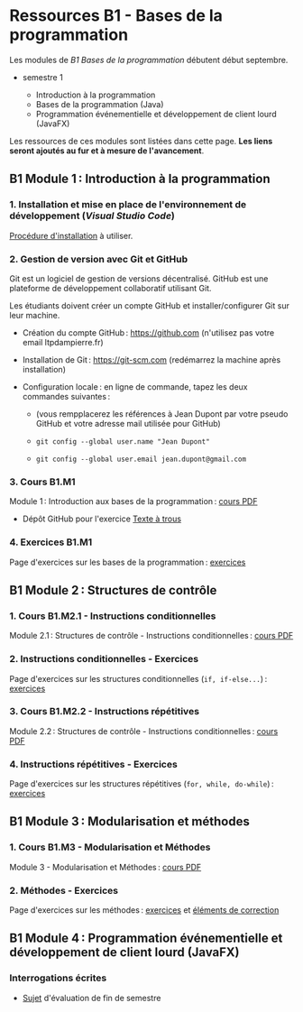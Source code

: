 # Ressources B1 - Bases de la programmation

Les modules de _B1 Bases de la programmation_ débutent début septembre.

- semestre 1

  - Introduction à la programmation
  - Bases de la programmation (Java)
  - Programmation événementielle et développement de client lourd (JavaFX)

Les ressources de ces modules sont listées dans cette page. **Les liens seront ajoutés au fur et à mesure de l'avancement**.

## B1 Module 1 : Introduction à la programmation

### 1. Installation et mise en place de l'environnement de développement (_Visual Studio Code_)

[Procédure d'installation](installation_ide.md) à utiliser.

### 2. Gestion de version avec Git et GitHub

Git est un logiciel de gestion de versions décentralisé. GitHub est une plateforme de développement collaboratif utilisant Git.

Les étudiants doivent créer un compte GitHub et installer/configurer Git sur leur machine.

- Création du compte GitHub : https://github.com (n'utilisez pas votre email ltpdampierre.fr)

- Installation de Git : https://git-scm.com (redémarrez la machine après installation)

- Configuration locale : en ligne de commande, tapez les deux commandes suivantes :

  - (vous rempplacerez les références à Jean Dupont par votre pseudo GitHub et votre adresse mail utilisée pour GitHub)

  - `git config --global user.name "Jean Dupont"`

  - `git config --global user.email jean.dupont@gmail.com`

### 3. Cours B1.M1

Module 1 : Introduction aux bases de la programmation : [cours PDF](pdf/M1-intro.pdf)

- Dépôt GitHub pour l'exercice [Texte à trous](https://github.com/rose-line/sio1-2026-java-texte-a-trous)

### 4. Exercices B1.M1

Page d'exercices sur les bases de la programmation : [exercices](exercices/M1-exos.md)

## B1 Module 2 : Structures de contrôle

### 1. Cours B1.M2.1 - Instructions conditionnelles

Module 2.1 : Structures de contrôle - Instructions conditionnelles : [cours PDF](pdf/M2.1-cond.pdf)

### 2. Instructions conditionnelles - Exercices

Page d'exercices sur les structures conditionnelles (`if, if-else...`) : [exercices](exercices/M2.1-cond.md)

### 3. Cours B1.M2.2 - Instructions répétitives

Module 2.2 : Structures de contrôle - Instructions conditionnelles : [cours PDF](pdf/M2.2-repet.pdf)

### 4. Instructions répétitives - Exercices

Page d'exercices sur les structures répétitives (`for, while, do-while`) : [exercices](exercices/M2.2-repet.md)

## B1 Module 3 : Modularisation et méthodes

### 1. Cours B1.M3 - Modularisation et Méthodes

Module 3 - Modularisation et Méthodes : [cours PDF](pdf/M3-methodes.pdf)

### 2. Méthodes - Exercices

Page d'exercices sur les méthodes : [exercices](exercices/M3-methodes.md) et [éléments de correction](exercices/M3-methodes-corr.adoc)

## B1 Module 4 : Programmation événementielle et développement de client lourd (JavaFX)

### Interrogations écrites

- [Sujet](interr/B1_BP_BB1_20241212.pdf) d'évaluation de fin de semestre
